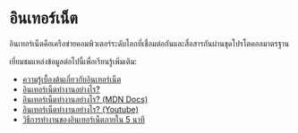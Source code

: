 # อินเทอร์เน็ต

อินเทอร์เน็ตคือเครือข่ายคอมพิวเตอร์ระดับโลกที่เชื่อมต่อกันและสื่อสารกันผ่านชุดโปรโตคอลมาตรฐาน

เยี่ยมชมแหล่งข้อมูลต่อไปนี้เพื่อเรียนรู้เพิ่มเติม:

- [ความรู้เบื้องต้นเกี่ยวกับอินเทอร์เน็ต](/guides/what-is-internet)
- [อินเทอร์เน็ตทำงานอย่างไร?](https://cs.fyi/guide/how-does-internet-work)
- [อินเทอร์เน็ตทำงานอย่างไร? (MDN Docs)](https://developer.mozilla.org/en-US/docs/Learn/Common_questions/How_does_the_Internet_work)
- [อินเทอร์เน็ตทำงานอย่างไร? (Youtube)](https://www.youtube.com/watch?v=TNQsmPf24go)
- [วิธีการทำงานของอินเทอร์เน็ตภายใน 5 นาที](https://www.youtube.com/watch?v=7_LPdttKXPc)
